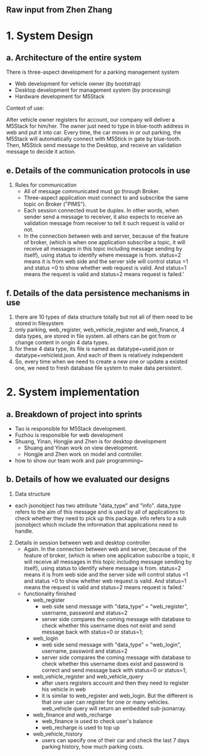 ## Raw input from Zhen Zhang

# 1. System Design

## a. Architecture of the entire system

There is three-aspect development for a parking management system

+ Web development for vehicle owner (by bootstrap)
+ Desktop development for management system (by processing)
+ Hardware development for M5Stack

Context of use:

After vehicle owner registers for account, our company will deliver a M5Stack for him/her.  The owner just need to type in blue-tooth address in web and put it into car. Every time, the car moves in or out parking, the M5Stack will automatically connect with M5Stick in gate by blue-tooth. Then, M5Stick send message to the Desktop, and receive an validation message to decide it action.







## e. Details of the communication protocols in use



1. Rules for communication
   - All of message communicated must go through Broker.
   - Three-aspect application must connect to and subscribe the same topic on Broker ("PIMS").
   - Each session connected must be duplex. In other words, when sender send a message to receiver, it also expects to receive an validation message from receiver to tell it such request is valid or not.
   - In the connection between web and server, because of the feature of broker, (which is when one application subscribe a topic, it will receive all messages in this topic including message sending by itself),  using status to identify where message is from. status=2 means it is from web side and the server side will control status =1 and status =0 to show whether web request is valid. And status=1 means the request is valid and status=2 means request is failed.'

## f. Details of the data persistence mechanisms in use

1. there are 10 types of data structure  totally but not all of them need to be stored in filesystem
2. only parking, web_register, web_vehicle_register and web_finance, 4 data types,  are stored in file system. all others can be got from or change content in  origin 4 data types.
3. for these 4 data type, its file is named as datatype+useid.json or datatype+vehicleid.json. And each of them is relatively independent
4. So, every time when we need to create a new one or update a existed one, we need to fresh database file system to make data persistent.

# 2. System implementation

## a. Breakdown of project into sprints

+ Tao is responsible for M5Stack development.
+ Fuzhou is responsible for web development
+ Shuang, Yinan, Hongjie and Zhen is for desktop development
  +  Shuang and Yinan work on view development.
  + Hongjie and Zhen work on model and controller.
+ how to show our team work and pair programming~

## b. Details of how we evaluated our designs

1. Data structure

+ each jsonobject has two attribute "data_type" and "info". data_type refers to the aim of this message and is used by all of applications to check whether they need to pick up this package. info refers to a sub jsonobject which include the information that applications need to handle.

2. Details in session between web and desktop controller.
   + Again. In the connection between web and server, because of the feature of broker, (which is when one application subscribe a topic, it will receive all messages in this topic including message sending by itself),  using status to identify where message is from. status=2 means it is from web side and the server side will control status =1 and status =0 to show whether web request is valid. And status=1 means the request is valid and status=2 means request is failed.'
   + functionality finished
     + web_register
       + web side send message with "data_type" = "web_register", username, password and status=2
       + server side compares the coming message with database to check whether this username does not exist and send message back with status=0 or status=1;
     + web_login
       + web side send message with "data_type" = "web_login", username, password and status=2
       + server side compares the coming message with database to check whether this username does exist and password is correct  and send message back with status=0 or status=1;
     + web_vehicle_register and web_vehicle_query
       + after users registers account and then they need to register his vehicle in web
       + it is similar to web_register and web_login. But the different is that one user can register for one or many vehicles. web_vehicle query will return an embedded sub-jsonarray.
     + web_finance and web_recharge
       + web_finance is used to check user's balance
       + web_recharge is used to top up
     + web_vehicle_history
       + users can specify one of their car and check the last 7 days parking history, how much parking costs.
